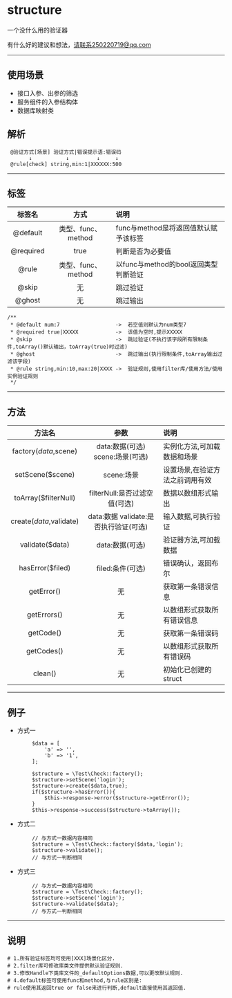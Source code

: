# structure


一个没什么用的验证器

有什么好的建议和想法，请联系250220719@qq.com
***
## 使用场景
 - 接口入参、出参的筛选
 - 服务组件的入参结构体
 - 数据库映射类

## 解析
````
 @验证方式[场景] 验证方式|错误提示语:错误码
       ↓           ↓         ↓     ↓
 @rule[check] string,min:1|XXXXXX:500                              
````
***
## 标签
| 标签名 | 方式 | 说明|
| :---: | :---:| :--- |
| @default | 类型、func、method | func与method是将返回值默认赋予该标签 |
| @required| true | 判断是否为必要值 |
| @rule | 类型、func、method | 以func与method的bool返回类型判断验证 |
| @skip | 无 | 跳过验证 |
| @ghost| 无 | 跳过输出 |

````
/**
 * @default num:7                  ->  若空值则默认为num类型7 
 * @required true|XXXXX            ->  该值为空时,提示XXXXX
 * @skip                           ->  跳过验证(不执行该字段所有限制条件,toArray()默认输出，toArray(true)时过滤)
 * @ghost                          ->  跳过输出(执行限制条件,toArray输出过滤该字段)
 * @rule string,min:10,max:20|XXXX ->  验证规则,使用filter库/使用方法/使用实例验证规则
 */
````
***
## 方法

| 方法名 | 参数 | 说明 |
| :---: | :---: | :---| 
|   factory($data,$scene)| data:数据(可选) scene:场景(可选) | 实例化方法,可加载数据和场景 |
|   setScene($scene)| scene:场景 | 设置场景,在验证方法之前调用有效 |
|   toArray($filterNull)| filterNull:是否过滤空值(可选) | 数据以数组形式输出 |
|   create($data,$validate)| data:数据 validate:是否执行验证(可选) | 输入数据,可执行验证 |
|   validate($data)| data:数据(可选) | 验证器方法,可加载数据 |
|   hasError($filed)| filed:条件(可选) | 错误确认，返回布尔 |
|   getError()| 无 | 获取第一条错误信息 |
|   getErrors()| 无 | 以数组形式获取所有错误信息 |
|   getCode()| 无 | 获取第一条错误码 |
|   getCodes()| 无 | 以数组形式获取所有错误码 |
|   clean()| 无 | 初始化已创建的struct |
 
***
## 例子
- 方式一
````    
        $data = [
            'a' => '',
            'b' => '1',
        ];
        
        $structure = \Test\Check::factory();
        $structure->setScene('login');
        $structure->create($data,true);
        if($structure->hasError()){
            $this->response->error($structure->getError());
        }
        $this->response->success($structure->toArray());

````
- 方式二
````    
        // 与方式一数据内容相同
        $structure = \Test\Check::factory($data,'login');
        $structure->validate();
        // 与方式一判断相同
````
- 方式三
````    
        // 与方式一数据内容相同
        $structure = \Test\Check::factory();
        $structure->setScene('login');
        $structure->validate($data);
        // 与方式一判断相同
````
***
## 说明

````
# 1.所有验证标签均可使用[XXX]场景化区分.
# 2.filter库可修改库类文件提供默认验证规则.
# 3.修改Handle下类库文件的_defaultOptions数据,可以更改默认规则.
# 4.default标签可使用func和method,与rule区别是:
# rule使用其返回true or false来进行判断,default直接使用其返回值.
````
